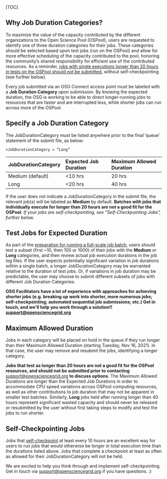 [title]: - "Indicate the Duration Category of Your Jobs"

[TOC]
## Why Job Duration Categories?
To maximize the value of the capacity contributed by the different organizations to the Open Science Pool (OSPool), 
users are requested to identify one of three duration categories for their jobs. These categories should be selected based upon test 
jobs (run on the OSPool) and allow for more effective scheduling of the capacity contributed to the pool,
honoring the community’s shared responsibility for efficient use of the contributed resources. As a reminder, 
[jobs with single executions longer than 20 hours in tests on the OSPool should not be submitted](5000632058), without 
self-checkpointing (see further below).

Every job submitted via an OSG Connect access point must 
be labeled with a **Job Duration Category** upon submission.
By knowing the expected duration, the OSG is working to be able to direct longer-running jobs to resources that are 
faster and are interrupted less, while shorter jobs can run across more of the OSPool.

## Specify a Job Duration Category
The JobDurationCategory must be listed anywhere prior to the final ‘queue’ statement of the submit file, as below:

    +JobDurationCategory = “Long”
   
| **JobDurationCategory** | **Expected Job Duration** | Maximum Allowed Duration |
|:---------|:------------|:-------------|
| <span style="white-space: nowrap">Medium (default)</span> | <span style="white-space: nowrap"><10 hrs</span> | 20 hrs |
| <span style="white-space: nowrap">Long</span> | <span style="white-space: nowrap"><20 hrs</span> | 40 hrs |


If the user does not indicate a JobDurationCategory in the submit file, the relevant job(s) will be 
labeled as **Medium** by default. **Batches with jobs that individually execute for longer than 20 hours
are not a good fit for the OSPool**. *If your jobs are self-checkpointing,
see “Self-Checkpointing Jobs”, further below.*
 
## Test Jobs for Expected Duration
As part of the [preparation for running a full-scale job batch](https://support.opensciencegrid.org/support/solutions/articles/12000076552-always-test-a-few-jobs-before-submitting-many), 
users should test a subset (first ~10, then 100 or 1000) of their jobs with the **Medium** or **Long** categories, 
and then review actual job execution durations in the job log files. 
If the user expects potentially significant variation in job durations within a single batch, a longer JobDurationCategory may be warranted relative to the duration of test jobs. Or, if variations in job duration may be predictable, the user may choose to submit different 
subsets of jobs with different Job Duration Categories.
    
**OSG Facilitators have a lot of experience with approaches for achieving shorter jobs (e.g. breaking up work into shorter, more numerous jobs; self-checkpointing; automated sequential job submissions; etc.) Get in touch, and we'll help you work through a solution!! support@opensciencegrid.org**

## Maximum Allowed Duration
Jobs in each category will be placed on hold in the queue if they run longer than their Maximum Allowed Duration 
(starting Tuesday, Nov 16, 2021). In that case, the user may remove and resubmit the jobs, identifying a longer category. 

**Jobs that test as longer than 20 hours are not a good fit for the OSPool resources, and should not be submitted prior to contacting** 
[support@opensciencegrid.org](mailto:support@opensciencegrid.org) **to discuss options**. The Maximum Allowed Durations 
are longer than the Expected Job Durations in order to accommodate CPU speed variations across OSPool computing resources, 
as well as other contributions to job duration that may not be apparent in smaller test batches. 
Similarly, **Long** jobs held after running longer 
than 40 hours represent significant wasted capacity and should never be released or resubmitted by the user without
first taking steps to modify and test the jobs to run shorter.

## Self-Checkpointing Jobs
Jobs that [self-checkpoint](https://htcondor.readthedocs.io/en/latest/users-manual/self-checkpointing-applications.html)
at least every 10 hours are an excellent way for users to run jobs that would otherwise be longer in total execution time
than the durations listed above. Jobs that complete a checkpoint at least as often as allowed for their JobDurationCategory will not be held.

We are excited to help you think through and implement self-checkpointing. Get in touch via support@opensciencegrid.org if you have questions. :)
